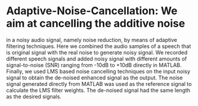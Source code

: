 # Adaptive-Noise-Cancellation: We aim at cancelling the additive noise
in a noisy audio signal, namely noise reduction,
by means of adaptive filtering techniques. Here
we combined the audio samples of a speech that is
original signal with the real noise to generate
noisy signal. We recorded different speech signals
and added noisy signal with different amounts of
signal-to-noise (SNR) ranging from -10dB to
+10dB directly in MATLAB. Finally, we used
LMS based noise cancelling techniques on the
input noisy signal to obtain the de-noised
enhanced signal as the output. The noise signal
generated directly from MATLAB was used as
the reference signal to calculate the LMS filter
weights. The de-noised signal had the same length
as the desired signals.


